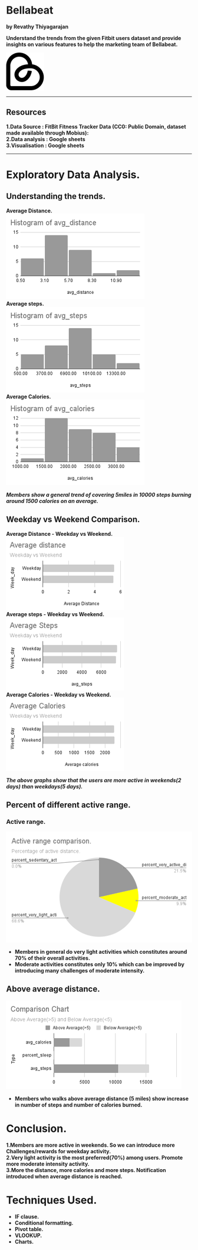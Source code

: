 # Bellabeat
<b> by Revathy Thiyagarajan  

Understand the trends from the given Fitbit users dataset and provide insights on various features to help the marketing team of Bellabeat.

![Bellabeat](images/BB-Logo.png 'Bellabeat')   

*** 
## Resources  
1.Data Source   : FitBit Fitness Tracker Data (CC0: Public Domain, dataset made available through Mobius):  
2.Data analysis : Google sheets  
3.Visualisation : Google sheets  
  
***
# Exploratory Data Analysis.  

## Understanding the trends.  

<b>Average Distance.    
![Average Distance](images/histogram_avg_distance.png 'Average Distance')    
<b>Average steps.   
![Average Steps](images/histogram_avg_steps.png 'Average Steps')   
<b>Average Calories.   
![Average Calories](images/histogram_avg_calories.png 'Average Calories')   
  
***Members show a general trend of covering 5miles in 10000 steps burning around 1500 calories on an average.***  
    
## Weekday vs Weekend Comparison.  
     
<b>Average Distance - Weekday vs Weekend.    
![Average Distance](images/Average_distance.png 'Average Distance - Weekday vs Weekend.')    
<b>Average steps - Weekday vs Weekend.   
![Average Steps](images/Average_Steps.png 'Average Steps - Weekday vs Weekend.')  
<b>Average Calories - Weekday vs Weekend.   
![Average Calories](images/Average_Calories.png 'Average Calories - Weekday vs Weekend.')    
      
***The above graphs show that the users are more active in weekends(2 days) than weekdays(5 days).***  
  
## Percent of different active range. 
### Active range.  
![Active level](images/Active_range_comparison.png 'Active range')   
- Members in general do very light activities which constitutes around 70% of their overall activities.   
- Moderate activities constitutes only 10% which can be improved by introducing many challenges of moderate intensity.  
 
## Above average distance.  
![Above and Below Average distance ](images/Comparison_Chart.png 'Above and Below Average distance')   
  
- Members who walks above average distance (5 miles) show increase in number of steps and number of calories burned.   

# Conclusion.  
  1.Members are more active in weekends. So we can introduce more Challenges/rewards for weekday activity.   
  2.Very light activity is the most preferred(70%) among users. Promote more moderate intensity activity.  
  3.More the distance, more calories and more steps. Notification introduced when average distance is reached.  
 
# Techniques Used.   
   * IF clause.  
   * Conditional formatting.  
   * Pivot table.  
   * VLOOKUP.   
   * Charts.

